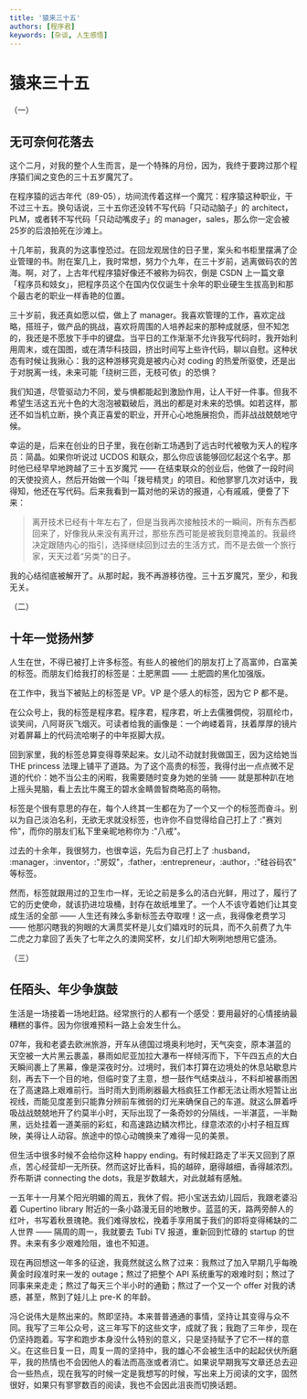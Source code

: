```yaml
---
title: '猿来三十五'
authors: [程序君]
keywords: [杂谈, 人生感悟]
---
```


# 猿来三十五

（一）

## 无可奈何花落去

这个二月，对我的整个人生而言，是一个特殊的月份，因为，我终于要跨过那个程序猿们闻之变色的三十五岁魔咒了。

在程序猿的远古年代（89-05），坊间流传着这样一个魔咒：程序猿这种职业，干不过三十五。换句话说，三十五你还没转不写代码「只动动脑子」的 architect，PLM，或者转不写代码「只动动嘴皮子」的 manager，sales，那么你一定会被25岁的后浪拍死在沙滩上。

十几年前，我真的为这事惶恐过。在回龙观居住的日子里，案头和书柜里摆满了企业管理的书。附在案几上，我时常想，努力个九年，在三十岁前，逃离做码农的苦海。啊，对了，上古年代程序猿好像还不被称为码农，倒是 CSDN 上一篇文章 「程序员和妓女」，把程序员这个在国内仅仅诞生十余年的职业硬生生拔高到和那个最古老的职业一样香艳的位置。

三十岁前，我还真如愿以偿，做上了 manager。我喜欢管理的工作，喜欢定战略，搭班子，做产品的挑战，喜欢将周围的人培养起来的那种成就感，但不知怎的，我还是不愿放下手中的键盘。当平日的工作渐渐不允许我写代码时，我开始利用周末，或在国图，或在清华科技园，挤出时间写上些许代码，聊以自慰。这种状态有时候让我揪心：我的这种游移究竟是被内心对 coding 的热爱所驱使，还是出于对脱离一线，未来可能「绕树三匝，无枝可依」的恐惧？

我们知道，尽管驱动力不同，爱与惧都能起到激励作用，让人干好一件事。但我不希望生活这五光十色的大泡泡被戳破后，溅出的都是对未来的恐惧。如若这样，那还不如当机立断，换个真正喜爱的职业，开开心心地施展抱负，而非战战兢兢地守候。

幸运的是，后来在创业的日子里，我在创新工场遇到了远古时代被敬为天人的程序员：简晶。如果你听说过 UCDOS 和联众，那么你应该能够回忆起这个名字。那时他已经早早地跨越了三十五岁魔咒 —— 在结束联众的创业后，他做了一段时间的天使投资人，然后开始做一个叫「拨号精灵」的项目。和他寥寥几次对话中，我得知，他还在写代码。后来我看到一篇对他的采访的报道，心有戚戚，便誊了下来：

> 离开技术已经有十年左右了，但是当我再次接触技术的一瞬间，所有东西都回来了，好像我从来没有离开过，那些东西可能是被我刻意掩盖的。我最终决定跟随内心的指引，选择继续回到过去的生活方式，而不是去做一个旅行家，天天过着“另类”的日子。

我的心结彻底被解开了。从那时起，我不再游移彷徨。三十五岁魔咒，至少，和我无关。

（二）

## 十年一觉扬州梦

人生在世，不得已被打上许多标签。有些人的被他们的朋友打上了高富帅，白富美的标签。而朋友们给我打的标签是：土肥黑圆 —— 土肥圆的黑化加强版。

在工作中，我当下被贴上的标签是 VP。VP 是个感人的标签，因为它 P 都不是。

在公众号上，我的标签是程序君。程序君，程序君，听上去儒雅倜傥，羽扇纶巾，谈笑间，八阿哥灰飞烟灭。可读者给我的画像是：一个岣嵝着背，扶着厚厚的镜片对着屏幕上的代码流哈喇子的中年抠脚大叔。

回到家里，我的标签总算变得尊荣起来。女儿动不动就封我做国王，因为这给她当 THE princess 法理上铺平了道路。为了这个高贵的标签，我得付出一点点微不足道的代价：她不当公主的闲暇，我需要随时变身为她的坐骑 —— 就是那种趴在地上摇头晃脑，看上去比牛魔王的碧水金睛兽智商略高的萌物。

标签是个很有意思的存在，每个人终其一生都在为了一个又一个的标签而奋斗。别以为自己淡泊名利，无欲无求就没标签，也许你不自觉得给自己打上了 :"赛刘伶"，而你的朋友们私下里亲昵地称你为 :"八戒"。

过去的十余年，我很努力，也很幸运，先后为自己打上了 :husband， :manager，:inventor，:"房奴"，:father，:entrepreneur，:author，:"硅谷码农" 等标签。

然而，标签就跟用过的卫生巾一样，无论之前是多么的洁白光鲜，用过了，履行了它的历史使命，就该扔进垃圾桶，封存在故纸堆里了。一个人不该守着她们让其变成生活的全部 —— 人生还有辣么多新标签去夺取哩！这一点，我得像老费学习 —— 他那闪瞎我的狗眼的大满贯奖杯是儿女们嬉戏时的玩具，而不久前费了九牛二虎之力拿回了丢失了七年之久的澳网奖杯，女儿们却大咧咧地想用它盛汤。

（三）

## 任陌头、年少争旗鼓

生活是一场接着一场地赶路。经常旅行的人都有一个感受：要用最好的心情接纳最糟糕的事件。因为你很难预料一路上会发生什么。

07年，我和老婆去欧洲旅游，开车从德国过境奥利地时，天气突变，原本湛蓝的天空被一大片黑云裹盖，暴雨如尼亚加拉大瀑布一样倾泻而下，下午四五点的大白天瞬间裹上了黑幕，像是深夜时分。过境时，我们本打算在边境处的休息站歇息片刻，再去下一个目的地，但临时变了主意，想一鼓作气结束战斗，不料却被暴雨困在了高速路上艰难前行。当时雨大到雨刷器最大档疯狂工作都无法让雨水短暂让出视线，而能见度差到只能靠分辨前车微弱的灯光来确保自己的车道。就这么屏着呼吸战战兢兢地开了约莫半小时，天际出现了一条奇妙的分隔线，一半湛蓝，一半黝黑，远处挂着一道美丽的彩虹，和高速路边鳞次栉比，绿意浓浓的小村子相互辉映，美得让人动容。旅途中的惊心动魄换来了难得一见的美景。

但生活中很多时候不会给你这种 happy ending。有时候赶路走了半天又回到了原点，苦心经营却一无所获。然而这好比香料，捣的越碎，磨得越细，香得越浓烈。乔布斯讲 connecting the dots，我是岁数越大，对此就越有感触。

一五年十一月某个阳光明媚的周五，我休了假。把小宝送去幼儿园后，我跟老婆沿着 Cupertino library 附近的一条小路漫无目的地散步。蓝蓝的天，路两旁醉人的红叶，书写着秋景瑰艳。我们难得放松，挽着手享用属于我们的即将变得稀缺的二人世界 —— 隔周的周一，我就要去 Tubi TV 报道，重新回到忙碌的 startup 的世界。未来有多少艰难险阻，谁也不知道。

现在再回想这一年多的征途，我竟然就这么熬了过来：我熬过了加入早期几乎每晚黄金时段准时来一发的 outage；熬过了把整个 API 系统重写的艰难时刻；熬过了同事来来走走；熬过了每天三个半小时的通勤；熬过了一个又一个 offer 对我的诱惑，甚至，熬到了娃儿上 pre-K 的年龄。

冯仑说伟大是熬出来的。熬即坚持。本来普普通通的事情，坚持让其变得与众不同。我写了三年公众号，这三年写下的这些文字，成就了我；我跑了三年步，现在仍坚持跑着。写字和跑步本身没什么特别的意义，只是坚持赋予了它不一样的意义。在这些日复一日，周复一周的坚持中，我的雄心不会被生活中的起起伏伏所磨平，我的热情也不会因他人的看法而高涨或者消亡。如果说早期我写文章还总去迎合一些热点，现在我写的时候一定是我想写的时候，写出来上万阅读的文字，固然很好，如果只有寥寥数百的阅读，我也不会因此沮丧而切换话题。
